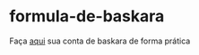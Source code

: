 # formula-de-baskara
Faça <a href="https//kaiozynn.guthub.io/formula-de-baskara/">aqui</a> sua conta de baskara de forma prática
